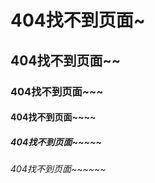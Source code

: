# 404找不到页面~

## 404找不到页面~~

### 404找不到页面~~~

#### 404找不到页面~~~~

##### 404找不到页面~~~~~

###### 404找不到页面~~~~~~

